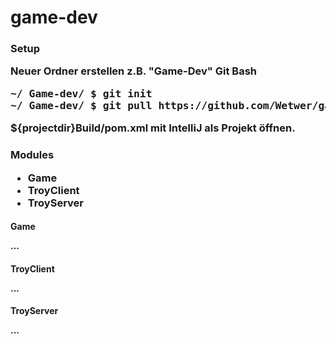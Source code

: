 # game-dev

<h3>Setup

Neuer Ordner erstellen z.B. "Game-Dev"
Git Bash 

<pre>
~/ Game-dev/ $ git init
~/ Game-dev/ $ git pull https://github.com/Wetwer/game-dev.git
</pre>

${projectdir}Build/pom.xml mit IntelliJ als Projekt öffnen.

<h3>Modules
<ul>
<li>Game
<li>TroyClient
<li>TroyServer
</ul>

<h4>Game
<p>...
<h4>TroyClient
<p>...
<h4>TroyServer
<p>...
